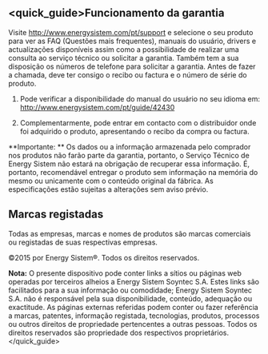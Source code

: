 ## <quick_guide>Funcionamento da garantia

Visite http://www.energysistem.com/pt/support e selecione o seu produto para ver as FAQ (Questões mais  frequentes), manuais do usuário, drivers e actualizações disponíveis assim como a possibilidade de realizar uma consulta ao serviço técnico ou solicitar a garantia. Também tem a sua disposição os números de telefone para solicitar a garantia. Antes de fazer a  chamada, deve ter consigo o recibo ou factura e o número de série do produto.

1. Pode verificar a disponibilidade do manual do usuário no seu idioma em: http://www.energysistem.com/pt/guide/42430

2. Complementarmente, pode entrar em contacto com o distribuidor onde foi adquirido o produto, apresentando o recibo da compra ou factura.

**Importante: ** Os dados ou a informação armazenada pelo comprador nos produtos não farão parte da garantia, portanto, o Serviço Técnico de Energy Sistem não estará na obrigação de recuperar essa informação. É, portanto, recomendável entregar  o produto sem informação na memória do mesmo ou unicamente com o conteúdo original da fábrica. As especificações estão sujeitas a alterações sem aviso prévio.

## Marcas registadas

Todas as empresas, marcas e nomes de produtos são marcas comerciais ou registadas de suas respectivas empresas.

©2015 por Energy Sistem®. Todos os direitos reservados.

**Nota:** O presente dispositivo pode conter links a sítios ou páginas web operadas por terceiros alheios a Energy Sistem Soyntec S.A. Estes links são facilitados para a sua informação ou comodidade; Energy Sistem Soyntec S.A. não é responsável pela sua disponibilidade, conteúdo, adequação ou exactitude.
As páginas externas referidas podem conter ou fazer referência a marcas, patentes, informação registada, tecnologias, produtos, processos ou outros direitos de propriedade pertencentes a outras pessoas. Todos os direitos reservados são propriedade dos respectivos proprietários.
</quick_guide>



